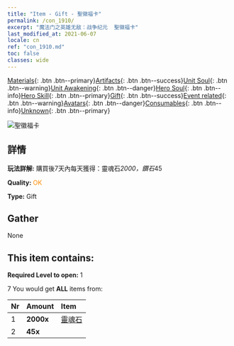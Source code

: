 ```yaml
---
title: "Item - Gift - 聖徽福卡"
permalink: /con_1910/
excerpt: "魔法门之英雄无敌：战争纪元  聖徽福卡"
last_modified_at: 2021-06-07
locale: cn
ref: "con_1910.md"
toc: false
classes: wide
---
```

 [Materials](/ItemsCN/){: .btn .btn--primary}[Artifacts](/ItemsCN/Artifacts/){: .btn .btn--success}[Unit Soul](/ItemsCN/UnitSoul/){: .btn .btn--warning}[Unit Awakening](/ItemsCN/UnitAwakening/){: .btn .btn--danger}[Hero Soul](/ItemsCN/HeroSoul/){: .btn .btn--info}[Hero Skill](/ItemsCN/HeroSkill/){: .btn .btn--primary}[Gift](/ItemsCN/Gift/){: .btn .btn--success}[Event related](/ItemsCN/Events/){: .btn .btn--warning}[Avatars](/ItemsCN/Avatars/){: .btn .btn--danger}[Consumables](/ItemsCN/Consumables/){: .btn .btn--info}[Unknown](/ItemsCN/Unknown/){: .btn .btn--primary}

 ![聖徽福卡](/images/t/i_907533.png)

## 詳情
 **玩法詳解:** 購買後7天內每天獲得：靈魂石*2000，鑽石*45

 **Quality:** <span style="color: #FF8C00">OK</span>

 **Type:** Gift

## Gather

  None

## This item contains:

 **Required Level to open:** 1

 7 You would get **ALL** items  from:

  | Nr | Amount |     Item    |
  |:---|:-------|:------------|
  | 1 |  **2000x** | [靈魂石](/cn/Items/con_923/) |  | 
  | 2 |  **45x** | <i class="fas fa-gem"/> |  | 
